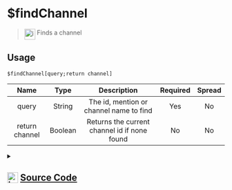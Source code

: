 # $findChannel
> <img align="top" src="https://upload.wikimedia.org/wikipedia/commons/thumb/e/e4/Infobox_info_icon.svg/160px-Infobox_info_icon.svg.png?20150409153300" alt="image" width="25" height="auto"> Finds a channel
## Usage
```
$findChannel[query;return channel]
```
| Name | Type | Description | Required | Spread
| :---: | :---: | :---: | :---: | :---: |
query | String | The id, mention or channel name to find | Yes | No
return channel | Boolean | Returns the current channel id if none found | No | No
<details>
<summary>
    
## <img align="top" src="https://cdn4.iconfinder.com/data/icons/iconsimple-logotypes/512/github-512.png" alt="image" width="25" height="auto">  [Source Code](https://github.com/tryforge/ForgeScript-V2/blob/main/src/native/findChannel.ts)
    
</summary>
    
```ts
import { ArgType, CompiledFunction, NativeFunction, Return } from "../structures"
import { ChannelMentionCharRegex } from "./findGuildChannel"

export default new NativeFunction({
    name: "$findChannel",
    version: "1.0.0",
    description: "Finds a channel",
    brackets: true,
    args: [
        {
            name: "query",
            description: "The id, mention or channel name to find",
            rest: false,
            type: ArgType.String,
            required: true,
        },
        {
            name: "return channel",
            description: "Returns the current channel id if none found",
            rest: false,
            type: ArgType.Boolean,
        },
    ],
    unwrap: true,
    execute(ctx, [q, rt]) {
        const id = q.replace(ChannelMentionCharRegex, "")

        if (CompiledFunction.IdRegex.test(id)) {
            const ch = ctx.client.channels.cache.get(id)
            if (ch) return Return.success(ch.id)
        }

        const rtId = rt ? ctx.channel?.id || undefined : undefined

        q = q.toLowerCase()

        return Return.success(
            ctx.client.channels.cache.find(
                (x) => x.id === id || ("name" in x && (x.name as string).toLowerCase() === q)
            )?.id ?? rtId
        )
    },
})

```
    
</details>